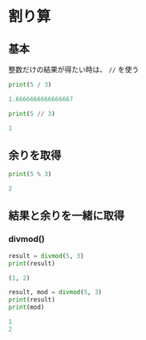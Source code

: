 # 割り算

## 基本

整数だけの結果が得たい時は、 `//` を使う

```python
print(5 / 3)

1.6666666666666667
```

```python
print(5 // 3)

1
```

## 余りを取得

```python
print(5 % 3)

2
```

## 結果と余りを一緒に取得

### divmod()

```python
result = divmod(5, 3)
print(result)

(1, 2)
```

```python
result, mod = divmod(5, 3)
print(result)
print(mod)

1
2
```
